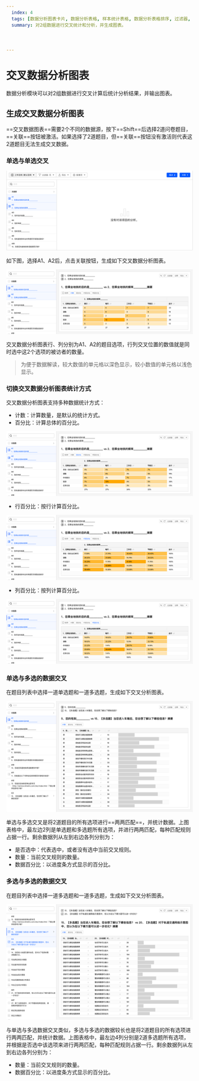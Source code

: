 ```yaml
---
  index: 4
  tags: [数据分析图表卡片, 数据分析表格, 样本统计表格, 数据分析表格排序, 过滤器, 数据筛选, 添加注释, 导出数据分析图表, 生成数据分析图表, 数据分析图表]
  summary: 对2组数据进行交叉统计和分析，并生成图表。



---
```


# 交叉数据分析图表

数据分析模块可以对2组数据进行交叉计算后统计分析结果，并输出图表。

## 生成交叉数据分析图表

==交叉数据图表==需要2个不同的数据源，按下==Shift==后选择2道问卷题目，==关联==按钮被激活。如果选择了2道题目，但==关联==按钮没有激活则代表这2道题目无法生成交叉数据。

### 单选与单选交叉

<img src='../assets/03dataAnalysisChartCross/dataBuildCrossTable.png'>

如下图，选择A1、A2后，点击关联按钮，生成如下交叉数据分析图表。

<img src='../assets/03dataAnalysisChartCross/dataChartCrossCount.png'>

交叉数据分析图表行、列分别为A1、A2的题目选项，行列交叉位置的数值就是同时选中这2个选项的被访者的数量。

> 为便于数据解读，较大数值的单元格以深色显示，较小数值的单元格以浅色显示。

### 切换交叉数据分析图表统计方式

交叉数据分析图表支持多种数据统计方式：

+ 计数：计算数量，是默认的统计方式。
+ 百分比：计算总体的百分比。
  

<img src='../assets/03dataAnalysisChartCross/dataChartCrossPercent.png'>

+ 行百分比：按行计算百分比。
  

<img src='../assets/03dataAnalysisChartCross/dataChartCrossPercent_Row.png'>

+ 列百分比：按列计算百分比。
  

<img src='../assets/03dataAnalysisChartCross/dataChartCrossPercent_Col.png'>

### 单选与多选的数据交叉

在题目列表中选择一道单选题和一道多选题，生成如下交叉分析图表。

<img src='../assets/03dataAnalysisChartCross/dataChartCrossCount_1.png'>

单选与多选交叉是将2道题目的所有选项进行==两两匹配==，并统计数据。上图表格中，最左边2列是单选题和多选题所有选项，并进行两两匹配，每种匹配规则占据一行。剩余数据列从左到右边各列分别为：

+ 是否选中：代表选中，或者没有选中当前交叉规则。
+ 数量：当前交叉规则的数量。
+ 数据百分比：以进度条方式显示的百分比。

### 多选与多选的数据交叉

在题目列表中选择一道多选题和一道多选题，生成如下交叉分析图表。

<img src='../assets/03dataAnalysisChartCross/dataChartCrossMultichoiceVSMultichoice.png'>

与单选与多选数据交叉类似，多选与多选的数据较长也是将2道题目的所有选项进行两两匹配，并统计数据。上图表格中，最左边4列分别是2道多选题所有选项，并根据是否选中该选项来进行两两匹配，每种匹配规则占据一行。剩余数据列从左到右边各列分别为：

+ 数量：当前交叉规则的数量。
+ 数据百分比：以进度条方式显示的百分比。